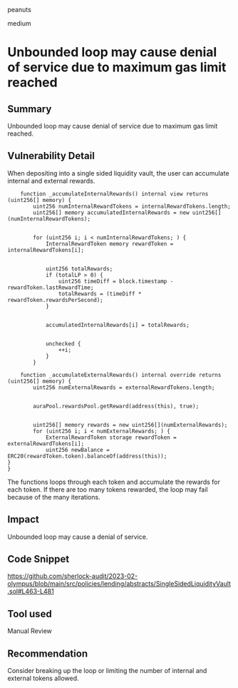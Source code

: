 peanuts

medium

# Unbounded loop may cause denial of service due to maximum gas limit reached

## Summary

Unbounded loop may cause denial of service due to maximum gas limit reached.

## Vulnerability Detail

When depositing into a single sided liquidity vault, the user can accumulate internal and external rewards.

```solidity
    function _accumulateInternalRewards() internal view returns (uint256[] memory) {
        uint256 numInternalRewardTokens = internalRewardTokens.length;
        uint256[] memory accumulatedInternalRewards = new uint256[](numInternalRewardTokens);


        for (uint256 i; i < numInternalRewardTokens; ) {
            InternalRewardToken memory rewardToken = internalRewardTokens[i];


            uint256 totalRewards;
            if (totalLP > 0) {
                uint256 timeDiff = block.timestamp - rewardToken.lastRewardTime;
                totalRewards = (timeDiff * rewardToken.rewardsPerSecond);
            }


            accumulatedInternalRewards[i] = totalRewards;


            unchecked {
                ++i;
            }
        }
```

```solidity
    function _accumulateExternalRewards() internal override returns (uint256[] memory) {
        uint256 numExternalRewards = externalRewardTokens.length;


        auraPool.rewardsPool.getReward(address(this), true);


        uint256[] memory rewards = new uint256[](numExternalRewards);
        for (uint256 i; i < numExternalRewards; ) {
            ExternalRewardToken storage rewardToken = externalRewardTokens[i];
            uint256 newBalance = ERC20(rewardToken.token).balanceOf(address(this));
}
}
```
The functions loops through each token and accumulate the rewards for each token. If there are too many tokens rewarded, the loop may fail because of the many iterations.

## Impact

Unbounded loop may cause a denial of service.

## Code Snippet

https://github.com/sherlock-audit/2023-02-olympus/blob/main/src/policies/lending/abstracts/SingleSidedLiquidityVault.sol#L463-L481

## Tool used

Manual Review

## Recommendation

Consider breaking up the loop or limiting the number of internal and external tokens allowed.